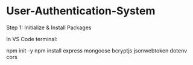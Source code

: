 # User-Authentication-System

Step 1: Initialize & Install Packages

In VS Code terminal:

npm init -y
npm install express mongoose bcryptjs jsonwebtoken dotenv cors
